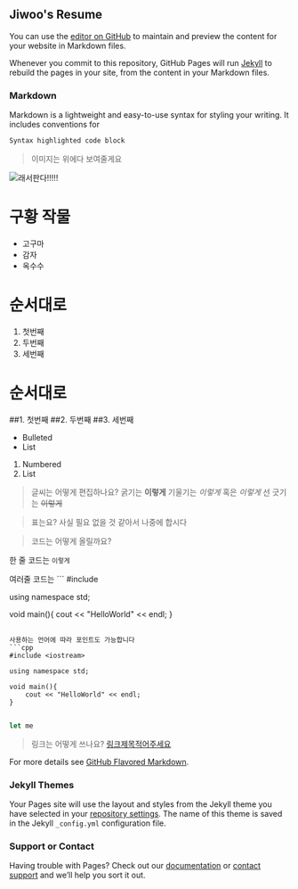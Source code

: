 ## Jiwoo's Resume

You can use the [editor on GitHub](https://github.com/steve3537/steve3537.github.io/edit/main/README.md) to maintain and preview the content for your website in Markdown files.

Whenever you commit to this repository, GitHub Pages will run [Jekyll](https://jekyllrb.com/) to rebuild the pages in your site, from the content in your Markdown files.

### Markdown

Markdown is a lightweight and easy-to-use syntax for styling your writing. It includes conventions for

```markdown
Syntax highlighted code block
```

> 이미지는 위에다 보여줄게요

![**래서**판다!!!!!](https://user-images.githubusercontent.com/77600990/119265172-ba916c00-bc20-11eb-8781-78369875bf68.jpg)

# 구황 작물
- 고구마
- 감자
- 옥수수

# 순서대로
1. 첫번째
2. 두번째
3. 세번째

# 순서대로
##1. 첫번째
##2. 두번째
##3. 세번째

- Bulleted
- List

1. Numbered
2. List

> 글씨는 어떻게 편집하나요?
굵기는 **이렇게**
기울기는 _이렇게_
혹은 *이렇게*
선 긋기는 ~~이렇게~~

> 표는요?
사실 필요 없을 것 같아서 나중에 합시다

> 코드는 어떻게 올릴까요?

한 줄 코드는 `이렇게`

여러줄 코드는 ```
#include <iostream>

using namespace std;

void main(){
	cout << "HelloWorld" << endl;
}
```

사용하는 언어에 따라 포인트도 가능합니다
```cpp
#include <iostream>

using namespace std;

void main(){
	cout << "HelloWorld" << endl;
}
```

```js

let me
```

> 링크는 어떻게 쓰나요?
[링크제목적어주세요](https://www.naver.com)


For more details see [GitHub Flavored Markdown](https://guides.github.com/features/mastering-markdown/).

### Jekyll Themes

Your Pages site will use the layout and styles from the Jekyll theme you have selected in your [repository settings](https://github.com/steve3537/steve3537.github.io/settings/pages). The name of this theme is saved in the Jekyll `_config.yml` configuration file.

### Support or Contact

Having trouble with Pages? Check out our [documentation](https://docs.github.com/categories/github-pages-basics/) or [contact support](https://support.github.com/contact) and we’ll help you sort it out.

